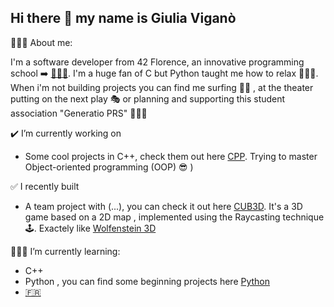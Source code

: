 ## Hi there 👋 my name is Giulia Viganò

  🙇🏽‍♀️​ About me:

  I'm a software developer from 42 Florence, an innovative programming school ➡️ [​👩🏽‍💻​](https://42firenze.it/).
  I'm a huge fan of C but Python taught me how to relax 🧘🏽‍♀️​. When i'm not building projects you can find me
  surfing 🏄‍♀️​ , at the theater putting on the next play 🎭​ or planning and supporting this student association "Generatio PRS" 🙋🏽‍♀️​
  
  ✔️​ I’m currently working on
  
  - Some cool projects in C++, check them out here [CPP](https://github.com/giuliavigano/Cplus). Trying to master Object-oriented programming (OOP) 😎​ )
    
   ✅​ I recently built
   
   - A team project with (...), you can check it out here [CUB3D](). It's a 3D game based on a 2D map , implemented using the Raycasting technique 🕹️​. Exactely like [Wolfenstein 3D](https://wolfenstein.fandom.com/wiki/Wolfenstein_3D)

👩🏽‍🏫​ I’m currently learning:

  - C++
  - Python , you can find some beginning projects here [Python]()
  - [🇫🇷](https://it.duolingo.com/learn)

